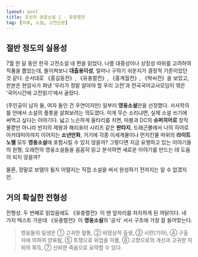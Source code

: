 ```yaml
---
lyaout: post
title: 조선의 영웅소설 1 - 유충렬전
tag: [리뷰, 소설, 고전산문]
---
```


## 절반 정도의 실용성

7월 한 달 동안 한국 고전소설 네 편을 읽었다. 나름 대중성이나 상징성 따위를 고려하여 작품을 뽑았는데, 돌이켜보니 **대출용이성**, 얼마나 구하기 쉬운지가 결정적 기준이었던 것 같다. 순서대로  《홍길동전》, 《유충렬전》, 《홍계월전》, 《박씨전》을 보았고, 판본은 현암사가 펴낸 ‘우리가 정말 알아야 할 우리 고전’과 전국국어교사모임이 엮은 ‘국어시간에 고전읽기’에서 골랐다.

(주인공이 남자 둘, 여자 둘인 건 우연이지만) 일부러 **영웅소설**만을 선정했다. 서사학의 틀 안에서 소설의 플롯을 살펴보려는 의도였다. 이게 무슨 소리냐면, 실제 소설 쓰기에 써먹고 싶다는 이야기다. 넓고 느슨하게 울타리를 치면, 마블과 DC의 **슈퍼히어로** 창작물뿐만 아니라 반지의 제왕과 해리포터 시리즈 같은 **판타지**, 드래곤볼에서 나의 히어로 아카데미아까지 이어지는 **소년만화**, 거기에 각종 이세계물이나 먼치킨물 따위의 **라이트노벨** 모두 **영웅소설**에 포함시킬 수 있지 않을까? 그렇다면 지금 유행하고 있는 이야기들의 원형, 오래전의 영웅소설들을 꼼꼼히 읽고 분석하면 새로운 이야기를 만드는 데 도움이 되지 않을까?

물론, 정말로 보탬이 될지 어떨지는 직접 소설을 써서 완성하기 전까지는 알 수 없겠지만.

## 거의 확실한 전형성

전형성. 두 번째로 읽었음에도 《유충렬전》이 맨 앞자리를 차지하게 된 까닭이다. 네 가지 텍스트 가운데 《유충렬전》이 **영웅소설**의 ‘공식’ 서사 구조에 가장 잘 들어맞는다.

> 영웅들의 일생은 ① 고귀한 혈통, ② 비정상적 출생, ③ 시련(기아), ④ 구출자에 의하여 양육됨, ⑤ 투쟁으로 위업을 이룸, ⑥ 고향으로의 개선과 고귀한 지위의 획득, ⑦ 신비한 죽음으로 요약할 수 있다.
